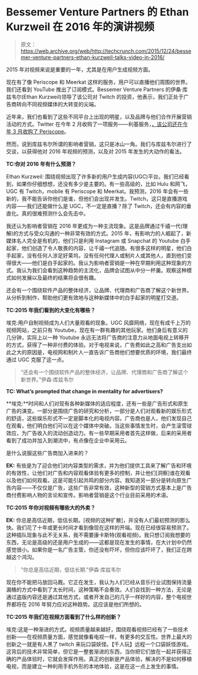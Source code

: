 # Bessemer Venture Partners 的 Ethan Kurzweil 在 2016 年的演讲视频 

> 原文：<https://web.archive.org/web/http://techcrunch.com/2015/12/24/bessemer-venture-partners-ethan-kurzweil-talks-video-in-2016/>

2015 年对视频来说是重要的一年，尤其是在用户生成视频方面。

现在有了像 Periscope 和 Meerkat 这样的服务，用户可以直播他们周围的世界。我们还看到 YouTube 推出了订阅模式。Bessemer Venture Partners 的伊桑·库兹韦尔(Ethan Kurzweil)领导了该公司对 Twitch 的投资，他表示，我们正处于广告商转向不同视频媒体的大转变的尖端。

近年来，我们也看到了这些不同平台上出现的明星，以及品牌与他们合作开展营销活动的方式。Twitter 在今年 2 月收购了一项服务——利基服务，[，该公司还在今年 3 月收购了 Periscope](https://web.archive.org/web/20230130225840/https://techcrunch.com/2015/03/04/twitter-in-talks-with-live-streaming-app-periscope/)。

然而，说到库兹韦尔所谓的影响者营销，这只是冰山一角。我们与库兹韦尔进行了交谈，以获得他对 2016 年视频的预测，以及对 2015 年发生的大动作的看法。

**TC:你对 2016 年有什么预测？**

Ethan Kurzweil: 围绕视频出现了许多新的用户生成内容(UGC)平台。我们已经看到，如果你仔细想想，还没有多少是主要的。有一些高级的，比如 Hulu 和网飞，UGC 有 Twitch，mobile 有 Periscope 和 Meerkat。我预测，2016 年会有一些新的，我不能告诉你他们是谁，但他们会出现并发生。Twitch，这只是直播游戏内容——我们还能做什么是 UGC，不一定是直播？除了 Twitch，还会有内容的垂直化。真的很难预测什么会先击中。

我还认为影响者营销在 2016 年更成为一种主流现象。这是品牌通过千禧一代(理解)的方式与受众沟通的一种非常有效的方式。2015 年，有影响力的人崛起了，新媒体名人完全是有机的，他们只是利用 Instagram 或 Snapchat 的 Youtube 白手起家，他们创造了令人敬畏的内容，让千禧一代追随。有很多这样的明星，他们白手起家，没有任何人涉足好莱坞，没有任何代理人或制片人或其他人，直到他们变得很大——他们是白手起家的。我认为影响者营销是一种在早期利用这种现象的方式。我认为我们会看到这种趋势的主流化，品牌会试图从中分一杯羹。观察这种模式如何发展以及最终的结果将会很有趣。

还会有一个围绕软件产品的整体经济，让品牌、代理商和广告商了解这个新世界。从分析到制作，帮助他们更有效地与这种新媒体中的白手起家的明星打交道。

**TC:2015 年我们看到的大变化有哪些？**

埃克:用户自制视频成为人们大量观看的现象。UGC 风靡网络，现在有成千上万的视频网站，之前只有 Youtube，现在有一群有趣的其他玩家。他们身后有意义的几分钟，实际上以一种 Youtube 永远无法将广告商的注意力从地面电视上转移开的方式，获得了一种非付费的体验。对于电视来说，广告费如此之高和广告支出如此之大的原因是，电视网和制片人一直告诉广告商他们想要优质的环境，我们最终通过 UGC 克服了这一点。

> “还会有一个围绕软件产品的整体经济，让品牌、代理商和广告商了解这个新世界。”伊森·库兹韦尔

**TC: What’s prompted that change in mentality for advertisers?**

**埃克:**时间和人们对现有各种新媒体的适应程度，还有一些是广告形式和原生广告的演变。一部分是围绕广告的研究和分析，一部分是人们对观看新的娱乐形式的舒适，这些娱乐形式不一定是脚本化的电视内容。广告商也是人，他们发现自己在观看，他们明白他们可以在这个媒体中突破。当这些事情发生时，会产生滚雪球效应，为广告收入的流动创造动力。有一些早期采用者首先这样做，后来的采用者看到了成功并加入到潮流中，有点像在企业中采用云。

是什么说服这些广告商加入进来的？

**EK:** 有些是为了迎合他们对内容类型的需求，并为他们提供工具来了解广告和环境的有效性，让他们对广告和内容观看体验有更多的控制，并让他们[洞察]谁在观看以及他们如何观看。这是可能引起共鸣的部分内容。我知道另一部分是转向原生广告内容——不仅仅是广告，这些广告非常有效，这种新型的营销方式基本上是广告商付费影响人物的言论和宣传。影响者营销是这个行业目前采用的术语。

**TC:2015 年你对视频有哪些大的外卖？**

**EK:** 你总是高估近期，低估长期。[视频的这种扩散]，并没有人们最初预测的那么快。我们花了十年或更长时间才看到像现在这样的开端。现在已经很容易预测了。这种插队现象与此不无关系，我不需要康卡斯特(观看视频)。我只想订阅我想要的东西，无论是高级的还是用户生成的——这都是现在发生的事情，在大计划中仍然感觉很小。如果你是一名广告主管，你还没有吓坏，但你应该吓坏了，我们正在跨越这个鸿沟。

> "你总是高估近期，低估长期."伊森·库兹韦尔

现在你不能把马放回马厩。它正在发生，我认为人们已经从音乐行业试图保持流量漏桶的方式中看到了太长时间，这种策略不会奏效。人们会找到一种方法，无论是通过盗版内容还是通过其他方式，或者开发自己的几乎一样好的内容，整个电视世界都将在 2016 年努力应对这种趋势。这应该是他们所想的。

**TC:2015 年我们在视频方面看到了什么样的创新？**

埃克:这是一种渐进的方式。视频质量越来越好，围绕观看视频已经有了一些技术创新——在视频质量方面，感觉就像看电视一样，有更多的交互性。世界上最大的创新之一就是有人黑了 twitch 来玩口袋妖怪。【千人玩】远程一个口袋妖怪游戏。这背后的技术非常简单，但它是一整套渐进的东西，当你把它们放在一起并获得正确的产品体验时，它就会发挥作用。真正的创新是产品体验，解决的不是如何移植电视，而是建立一种利用手机外形的本地体验，这是在这一点上发生的事情。